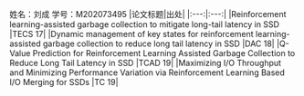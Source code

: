姓名：刘成
学号：M202073495
|论文标题|出处|
|:---:|:---:|
|Reinforcement learning-assisted garbage collection to mitigate long-tail latency in SSD |TECS 17|
|Dynamic management of key states for reinforcement learning-assisted garbage collection to reduce long tail latency in SSD |DAC 18|
|Q-Value Prediction for Reinforcement Learning Assisted Garbage Collection to Reduce Long Tail Latency in SSD |TCAD 19|
|Maximizing I/O Throughput and Minimizing Performance Variation via Reinforcement Learning Based I/O Merging for SSDs |TC 19|